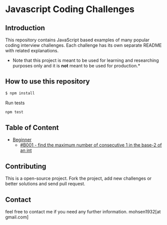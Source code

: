 # Javascript Coding Challenges
## Introduction

This repository contains JavaScript based examples of many popular coding interview challenges. Each challenge has its own separate README with related explanations.

* Note that this project is meant to be used for learning and researching purposes
only and it is **not** meant to be used for production.*


## How to use this repository

```bash
$ npm install
```

Run tests
```bash
npm test
```

## Table of Content
* [Beginner](https://github.com/mohsen1932/javascript-coding-challenges/tree/master/Beginner/)
  * [#B001 - find the maximum number of consecutive 1 in the base-2 of an int](https://github.com/mohsen1932/javascript-coding-challenges/tree/master/Beginner/B001)




## Contributing

This is a open-source project. Fork the project, add new challenges or better solutions and send pull request.

## Contact

feel free to contact me if you need any further information.
mohsen1932[at gmail.com]
